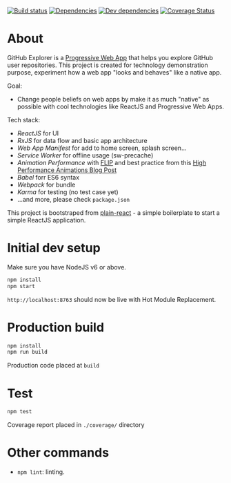 [![Build status](https://travis-ci.org/trungdq88/github-explorer.svg?branch=master)](https://travis-ci.org/trungdq88/github-explorer)
[![Dependencies](https://img.shields.io/david/trungdq88/github-explorer.svg)]()
[![Dev dependencies](https://img.shields.io/david/dev/trungdq88/github-explorer.svg)]()
[![Coverage Status](https://coveralls.io/repos/trungdq88/github-explorer/badge.svg?branch=master&service=github)](https://coveralls.io/github/trungdq88/github-explorer?branch=master)


# About
GitHub Explorer is a [Progressive Web App](https://developers.google.com/web/progressive-web-apps/) that helps you explore GitHub user repositories. This project is created for technology demonstration purpose, experiment how a web app "looks and behaves" like a native app.

Goal:
 - Change people beliefs on web apps by make it as much "native" as possible with cool technologies like ReactJS and Progressive Web Apps.

Tech stack:
 - *ReactJS* for UI
 - *RxJS* for data flow and basic app architecture
 - *Web App Manifest* for add to home screen, splash screen...
 - *Service Worker* for offline usage (sw-precache)
 - *Animation Performance* with [FLIP](https://aerotwist.com/blog/flip-your-animations/) and best practice from this [High Performance Animations Blog Post](http://www.html5rocks.com/en/tutorials/speed/high-performance-animations/)
 - *Babel* forr ES6 syntax
 - *Webpack* for bundle
 - *Karma* for testing (no test case yet)
 - ...and more, please check `package.json`

This project is bootstraped from [plain-react](https://github.com/trungdq88/plain-react) - a simple boilerplate to start a simple ReactJS application.

# Initial dev setup
Make sure you have NodeJS v6 or above. 

```bash  
npm install 
npm start 
``` 

`http://localhost:8763` should now be live with Hot Module Replacement.

# Production build

```bash
npm install 
npm run build 
```

Production code placed at `build`

# Test

```bash
npm test
```

Coverage report placed in `./coverage/` directory

# Other commands
- `npm lint`: linting.

